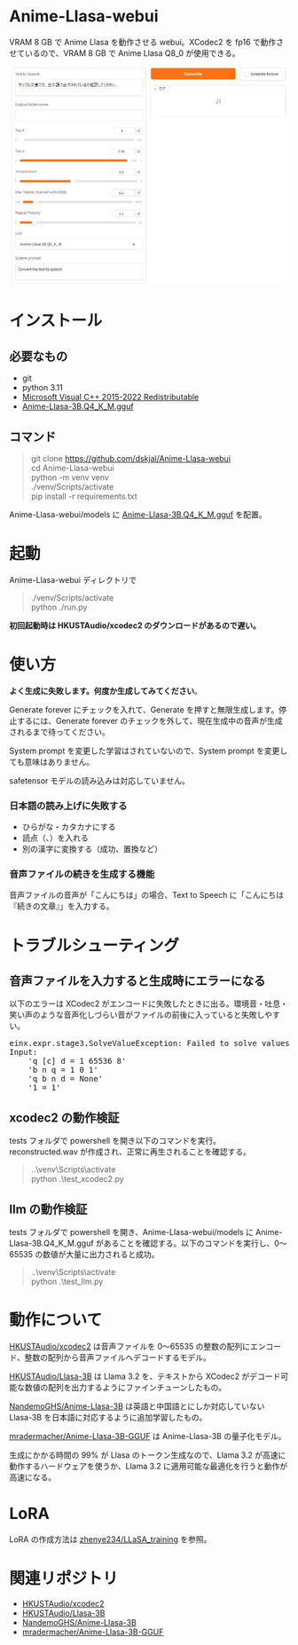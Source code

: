 # Anime-Llasa-webui
VRAM 8 GB で Anime Llasa を動作させる webui。XCodec2 を fp16 で動作させているので、VRAM 8 GB で Anime Llasa Q8_0 が使用できる。

![](https://github.com/dskjal/Anime-Llasa-webui/blob/main/images/ui.jpg)

# インストール

## 必要なもの
- git
- python 3.11
- [Microsoft Visual C++ 2015-2022 Redistributable](https://learn.microsoft.com/ja-jp/cpp/windows/latest-supported-vc-redist?view=msvc-170)
- [Anime-Llasa-3B.Q4_K_M.gguf](https://huggingface.co/mradermacher/Anime-Llasa-3B-GGUF/blob/main/Anime-Llasa-3B.Q4_K_M.gguf)

## コマンド
> git clone https://github.com/dskjal/Anime-Llasa-webui  
> cd Anime-Llasa-webui  
> python -m venv venv  
> ./venv/Scripts/activate  
> pip install -r requirements.txt

Anime-Llasa-webui/models に [Anime-Llasa-3B.Q4_K_M.gguf](https://huggingface.co/mradermacher/Anime-Llasa-3B-GGUF/blob/main/Anime-Llasa-3B.Q4_K_M.gguf) を配置。

# 起動
Anime-Llasa-webui ディレクトリで
> ./venv/Scripts/activate  
> python ./run.py

**初回起動時は HKUSTAudio/xcodec2 のダウンロードがあるので遅い。**

# 使い方

**よく生成に失敗します。何度か生成してみてください**。

Generate forever にチェックを入れて、Generate を押すと無限生成します。停止するには、Generate forever のチェックを外して、現在生成中の音声が生成されるまで待ってください。

System prompt を変更した学習はされていないので、System prompt を変更しても意味はありません。

safetensor モデルの読み込みは対応していません。

### 日本語の読み上げに失敗する
- ひらがな・カタカナにする
- 読点（、）を入れる
- 別の漢字に変換する（成功、置換など）

### 音声ファイルの続きを生成する機能

音声ファイルの音声が「こんにちは」の場合、Text to Speech に「こんにちは『続きの文章』」を入力する。

# トラブルシューティング
## 音声ファイルを入力すると生成時にエラーになる
以下のエラーは XCodec2 がエンコードに失敗したときに出る。環境音・吐息・笑い声のような音声化しづらい音がファイルの前後に入っていると失敗しやすい。

<pre>
einx.expr.stage3.SolveValueException: Failed to solve values of expressions. Axis 'n' has value 0 <= 0
Input:
    'q [c] d = 1 65536 8'
    'b n q = 1 0 1'
    'q b n d = None'
    '1 = 1'
</pre>

## xcodec2 の動作検証
tests フォルダで powershell を開き以下のコマンドを実行。reconstructed.wav が作成され、正常に再生されることを確認する。

> ..\venv\Scripts\activate  
> python .\test_xcodec2.py


## llm の動作検証
tests フォルダで powershell を開き、Anime-Llasa-webui/models に Anime-Llasa-3B.Q4_K_M.gguf があることを確認する。以下のコマンドを実行し、0～65535 の数値が大量に出力されると成功。

> ..\venv\Scripts\activate  
> python .\test_llm.py

# 動作について

[HKUSTAudio/xcodec2](https://huggingface.co/HKUSTAudio/xcodec2) は音声ファイルを 0～65535 の整数の配列にエンコード、整数の配列から音声ファイルへデコードするモデル。

[HKUSTAudio/Llasa-3B](https://huggingface.co/HKUSTAudio/Llasa-3B) は Llama 3.2 を、テキストから XCodec2 がデコード可能な数値の配列を出力するようにファインチューンしたもの。

[NandemoGHS/Anime-Llasa-3B](https://huggingface.co/NandemoGHS/Anime-Llasa-3B) は英語と中国語とにしか対応していない Llasa-3B を日本語に対応するように追加学習したもの。

[mradermacher/Anime-Llasa-3B-GGUF](https://huggingface.co/mradermacher/Anime-Llasa-3B-GGUF) は Anime-Llasa-3B の量子化モデル。

生成にかかる時間の 99% が Llasa のトークン生成なので、Llama 3.2 が高速に動作するハードウェアを使うか、Llama 3.2 に適用可能な最適化を行うと動作が高速になる。

# LoRA

LoRA の作成方法は [zhenye234/LLaSA_training](https://github.com/zhenye234/LLaSA_training/tree/main) を参照。

# 関連リポジトリ
- [HKUSTAudio/xcodec2](https://huggingface.co/HKUSTAudio/xcodec2)
- [HKUSTAudio/Llasa-3B](https://huggingface.co/HKUSTAudio/Llasa-3B)
- [NandemoGHS/Anime-Llasa-3B](https://huggingface.co/NandemoGHS/Anime-Llasa-3B)
- [mradermacher/Anime-Llasa-3B-GGUF](https://huggingface.co/mradermacher/Anime-Llasa-3B-GGUF)

